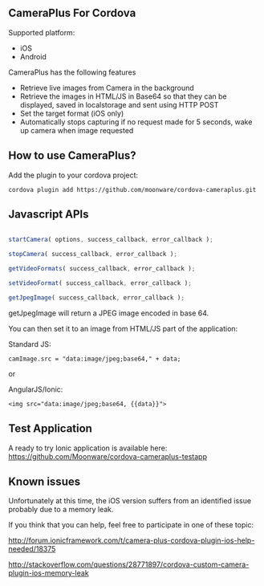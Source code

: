 ## CameraPlus For Cordova ##

Supported platform:
* iOS
* Android

CameraPlus has the following features
* Retrieve live images from Camera in the background
* Retrieve the images in HTML/JS in Base64 so that they can be displayed, saved in localstorage and sent using HTTP POST
* Set the target format (iOS only)
* Automatically stops capturing if no request made for 5 seconds, wake up camera when image requested


## How to use CameraPlus? ##

Add the plugin to your cordova project:

    cordova plugin add https://github.com/moonware/cordova-cameraplus.git

## Javascript APIs ##

```javascript

startCamera( options, success_callback, error_callback );

stopCamera( success_callback, error_callback );

getVideoFormats( success_callback, error_callback );

setVideoFormat( success_callback, error_callback );

getJpegImage( success_callback, error_callback );
```


getJpegImage will return a JPEG image encoded in base 64.

You can then set it to an image from HTML/JS part of the application:

Standard JS:

```camImage.src = "data:image/jpeg;base64," + data;```

or

AngularJS/Ionic:

```<img src="data:image/jpeg;base64, {{data}}">```

## Test Application ##

A ready to try Ionic application is available here:
https://github.com/Moonware/cordova-cameraplus-testapp

## Known issues ##

Unfortunately at this time, the iOS version suffers from an identified issue probably due to a memory leak.

If you think that you can help, feel free to participate in one of these topic:

http://forum.ionicframework.com/t/camera-plus-cordova-plugin-ios-help-needed/18375

http://stackoverflow.com/questions/28771897/cordova-custom-camera-plugin-ios-memory-leak
